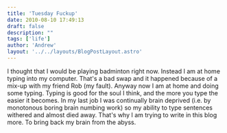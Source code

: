 ```yaml
---
title: 'Tuesday Fuckup'
date: 2010-08-10 17:49:13
draft: false
description: ""
tags: ['life']
author: 'Andrew'
layout: '../../layouts/BlogPostLayout.astro'
---
```


I thought that I would be playing badminton right now. Instead I am at home typing into my computer. That's a bad swap and it happened because of a mix-up with my friend Rob (my fault). Anyway now I am at home and doing some typing. Typing is good for the soul I think, and the more you type the easier it becomes. In my last job I was continually brain deprived (i.e. by monotonous boring brain numbing work) so my ability to type sentences withered and almost died away. That's why I am trying to write in this blog more. To bring back my brain from the abyss.
